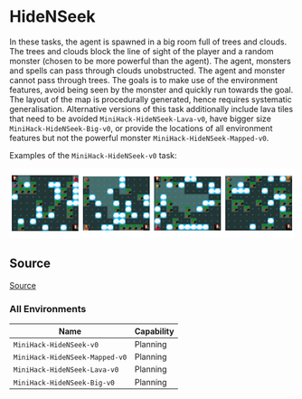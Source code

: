# HideNSeek

In these tasks, the agent is spawned in
a big room full of trees and clouds. The trees and clouds block the line of
sight of the player and a random monster (chosen to be more powerful than the
agent). The agent, monsters and spells can pass through clouds unobstructed.
The agent and monster cannot pass through trees. The goals is to make use of
the environment features, avoid being seen by the monster and quickly run
towards the goal. The layout of the map is procedurally generated, hence
requires systematic generalisation. Alternative versions of this task
additionally include lava tiles that need to be avoided
`MiniHack-HideNSeek-Lava-v0`, have bigger size `MiniHack-HideNSeek-Big-v0`, or provide
the locations of all environment features but not the powerful monster
`MiniHack-HideNSeek-Mapped-v0`.

Examples of the `MiniHack-HideNSeek-v0` task:

![](../imgs/hidenseeks.png)

## Source

[Source](https://github.com/facebookresearch/minihack/blob/main/minihack/envs/hidenseek.py)

### All Environments

| Name                           | Capability |
| ------------------------------ | ---------- |
| `MiniHack-HideNSeek-v0`        | Planning   |
| `MiniHack-HideNSeek-Mapped-v0` | Planning   |
| `MiniHack-HideNSeek-Lava-v0`   | Planning   |
| `MiniHack-HideNSeek-Big-v0`    | Planning   |